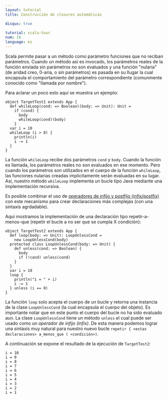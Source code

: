```yaml
---
layout: tutorial
title: Construcción de closures automáticas

disqus: true

tutorial: scala-tour
num: 16
language: es
---
```


Scala permite pasar a un método como parámetro funciones que no reciban parámetros. Cuando un método así es invocado, los parámetros reales de la función enviada sin parámetros no son evaluados y una función "nularia" (de aridad creo, 0-aria, o sin parámetros) es pasada en su llugar la cual encapsula el comportamiento del parámetro correspondiente (comunmente conocido como "llamada por nombre").

Para aclarar un poco esto aquí se muestra un ejemplo:

    object TargetTest1 extends App {
      def whileLoop(cond: => Boolean)(body: => Unit): Unit =
        if (cond) {
          body
          whileLoop(cond)(body)
        }
      var i = 10
      whileLoop (i > 0) {
        println(i)
        i -= 1
      }
    }

La función `whileLoop` recibe dos parámetros `cond` y `body`. Cuando la función es llamada, los parámetros reales no son evaluados en ese momento. Pero cuando los parámetros son utilizados en el cuerpo de la función `whileLoop`, las funciones nularias creadas implicitamente serán evaluadas en su lugar. Así, nuestro método `whileLoop` implementa un bucle tipo Java mediante una implementación recursiva.

Es posible combinar el uso de [operadores de infijo y postfijo (infix/postfix)](operators.html) con este mecanismo para crear declaraciones más complejas (con una sintaxis agrdadable).

Aquí mostramos la implementación de una declaración tipo repetir-a-menos-que (repetir el bucle a no ser que se cumpla X condición):

    object TargetTest2 extends App {
      def loop(body: => Unit): LoopUnlessCond =
        new LoopUnlessCond(body)
      protected class LoopUnlessCond(body: => Unit) {
        def unless(cond: => Boolean) {
          body
          if (!cond) unless(cond)
        }
      }
      var i = 10
      loop {
        println("i = " + i)
        i -= 1
      } unless (i == 0)
    }

La función `loop` solo acepta el cuerpo de un bucle y retorna una instancia de la clase `LoopUnlessCond` (la cual encapsula el cuerpo del objeto). Es importante notar que en este punto el cuerpo del bucle no ha sido evaluado aun. La clase `LoopUnlessCond` tiene un método `unless` el cual puede ser usado como un *operador de infijo (infix)*. De esta manera podemos lograr una sintaxis muy natural para nuestro nuevo bucle `repetir { <estas declaraciones> a_menos_que ( <condición>)`.

A continuación se expone el resultado de la ejecución de `TargetTest2`:

    i = 10
    i = 9
    i = 8
    i = 7
    i = 6
    i = 5
    i = 4
    i = 3
    i = 2
    i = 1
